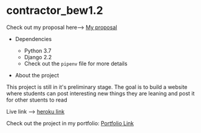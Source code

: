 # contractor_bew1.2

Check out my proposal here--> [My proposal](proposal.md)



* Dependencies

  * Python 3.7
  * Django 2.2
  * Check out the `pipenv` file for more details


* About the project

This project is still in it's preliminary stage.
The goal is to build a website where students can post interesting new things they are leaning and post it 
for other stuents to read




Live link --> [heroku link](https://blog-app-abhi.herokuapp.com/)



Check out the project in my portfolio:
[Portfolio Link](https://www.makeschool.com/portfolio/abhi)
